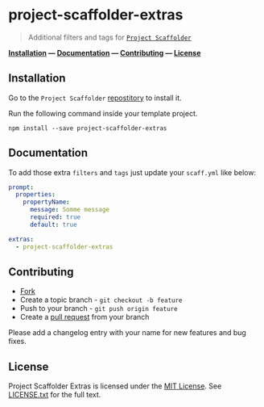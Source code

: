 # project-scaffolder-extras

> Additional filters and tags for [`Project Scaffolder`][project-scaffolder]

**[Installation](#installation) &mdash; [Documentation](#documentation) &mdash; [Contributing](#contributing) &mdash; [License](#license)**


<a name="installation"></a>
## Installation

Go to the `Project Scaffolder` [repostitory][project-scaffolder] to install it.

Run the following command inside your template project.

```
npm install --save project-scaffolder-extras
```
<a name="documentation"></a>
## Documentation

To add those extra `filters` and `tags` just update your `scaff.yml` like below:

```yml
prompt:
  properties:
    propertyName:
      message: Somme message
      required: true
      default: true

extras:
  - project-scaffolder-extras

```

## Contributing

* [Fork](https://help.github.com/articles/fork-a-repo)
* Create a topic branch - `git checkout -b feature`
* Push to your branch - `git push origin feature`
* Create a [pull request](http://help.github.com/pull-requests/) from your branch

Please add a changelog entry with your name for new features and bug fixes.

## License

Project Scaffolder Extras is licensed under the [MIT License](http://opensource.org/licenses/MIT).
See [LICENSE.txt](LICENSE.txt) for the full text.

[project-scaffolder]: https://github.com/lotaris/project-scaffolder
